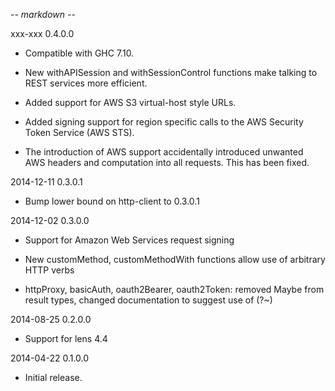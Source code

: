 -*- markdown -*-

xxx-xxx 0.4.0.0

* Compatible with GHC 7.10.

* New withAPISession and withSessionControl functions make talking to
  REST services more efficient.

* Added support for AWS S3 virtual-host style URLs.

* Added signing support for region specific calls to the AWS Security
  Token Service (AWS STS).

* The introduction of AWS support accidentally introduced unwanted AWS
  headers and computation into all requests. This has been fixed.


2014-12-11 0.3.0.1

* Bump lower bound on http-client to 0.3.0.1


2014-12-02 0.3.0.0

* Support for Amazon Web Services request signing

* New customMethod, customMethodWith functions allow use of arbitrary
  HTTP verbs

* httpProxy, basicAuth, oauth2Bearer, oauth2Token: removed Maybe from
  result types, changed documentation to suggest use of (?~)


2014-08-25 0.2.0.0

* Support for lens 4.4


2014-04-22 0.1.0.0

* Initial release.
